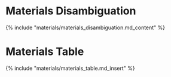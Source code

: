 # Materials Disambiguation
{% include "materials/materials_disambiguation.md_content" %}

# Materials Table
{% include "materials/materials_table.md_insert" %}
